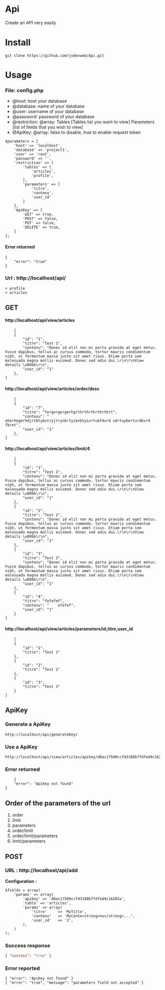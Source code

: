 # Api

Create an API very easily

# Install

```
git clone https://github.com/jodevweb/Api.git
```

# Usage

### File: config.php

 - @host: host your database
 - @database: name of your database
 - @user: username of your database
 - @password: password of your database
 - @restriction: @array: Tables [Tables list you want to view] Parameters [list of fields that you wish to view]
 - @ApiKey: @array: false to disable, true to enable request token

```
$parameters = [
    'host' => 'localhost',
    'database' => 'project1',
    'user' => 'root',
    'password' => '',
    'restriction' => [
        'tables' => [
            'articles',
            'profile',
        ],
        'parameters' => [
            'titre',
            'contenu',
            'user_id'
        ]
    ],
    'ApiKey' => [
        'GET' => true,
        'POST' => false,
        'PUT' => false,
        'DELETE' => true,
    ]
];
```

#### Error returned
```
{
    "error": "true"
}
```

### Url : http://localhost/api/

```
+ profile
+ articles
```

## GET


#### http://localhost/api/view/articles

```
    [
    {
        "id": "1",
        "titre": "Test 1",
        "contenu": "Donec id elit non mi porta gravida at eget metus. Fusce dapibus, tellus ac cursus commodo, tortor mauris condimentum nibh, ut fermentum massa justo sit amet risus. Etiam porta sem malesuada magna mollis euismod. Donec sed odio dui.\r\n\r\nView details \u00bb\r\n",
        "user_id": "1"
    },
]
```

#### http://localhost/api/view/articles/order/desc

```
    [
    {
        "id": "7",
        "titre": "fergergergerhgrthrthrthrthrthrt",
        "contenu": "    eherhegerhdjrtbtybutryjtrynbrtyiknbtyinrtubfdurd udrtuyberturdbvrd fbret",
        "user_id": "1"
    },
]
```

#### http://localhost/api/view/articles/limit/4

```
    [
    {
        "id": "1",
        "titre": "Test 1",
        "contenu": "Donec id elit non mi porta gravida at eget metus. Fusce dapibus, tellus ac cursus commodo, tortor mauris condimentum nibh, ut fermentum massa justo sit amet risus. Etiam porta sem malesuada magna mollis euismod. Donec sed odio dui.\r\n\r\nView details \u00bb\r\n",
        "user_id": "1"
    },
    {
        "id": "2",
        "titre": "Test 2",
        "contenu": "Donec id elit non mi porta gravida at eget metus. Fusce dapibus, tellus ac cursus commodo, tortor mauris condimentum nibh, ut fermentum massa justo sit amet risus. Etiam porta sem malesuada magna mollis euismod. Donec sed odio dui.\r\n\r\nView details \u00bb\r\n",
        "user_id": "1"
    },
    {
        "id": "3",
        "titre": "Test 3",
        "contenu": "Donec id elit non mi porta gravida at eget metus. Fusce dapibus, tellus ac cursus commodo, tortor mauris condimentum nibh, ut fermentum massa justo sit amet risus. Etiam porta sem malesuada magna mollis euismod. Donec sed odio dui.\r\n\r\nView details \u00bb\r\n",
        "user_id": "1"
    },
    {
        "id": "4",
        "titre": "fefefef",
        "contenu": "    efefef",
        "user_id": "1"
    }
]
```


#### http://localhost/api/view/articles/parameters/id,titre,user_id

```
    [
    {
        "id": "1",
        "titre": "Test 1"
    },
    {
        "id": "2",
        "titre": "Test 2"
    },
    {
        "id": "3",
        "titre": "Test 3"
    }
]
```

## ApiKey

### Generate a ApiKey

```
http://localhost/api/generateKey/
```

### Use a ApiKey

```
http://localhost/api/view/articles/apikey/d8ac17509ccf43188b7fdfed9c1b283a
```

### Error returned

```
    {
    "error": "ApiKey not found"
}
```

## Order of the parameters of the url

1. order
2. limit
3. parameters
4. order/limit
5. order/limit/parameters
6. limit/parameters

## POST

### URL : http://localhost/api/add

**Configuration :**

```
$fields = array(
    'params' => array(
        'apikey' => 'd8ac17509ccf43188b7fdfed9c1b283a',
        'table' => 'articles',
        'params' => array(
            'titre'     => 'MyTitle',
            'contenu'   => 'MyConte<strong>nu</strong>...',
            'user_id'   => '2',
        ),
    )
);
```

### Success response

```json
{ "success": "true" }
```

### Error reported

```
{ "error": "ApiKey not found" }
{ "error": "true", "message": "parameters field not accepted" }
```